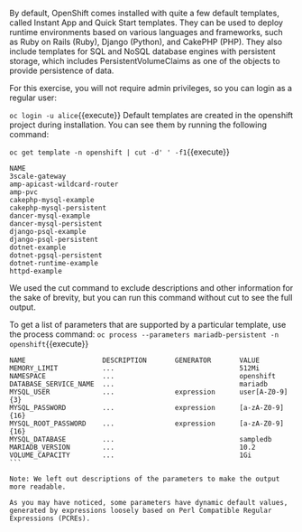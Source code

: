 

By default, OpenShift comes installed with quite a few default templates, called Instant App and Quick Start templates. They can be used to deploy runtime environments based on various languages and frameworks, such as Ruby on Rails (Ruby), Django (Python), and CakePHP (PHP). They also include templates for SQL and NoSQL database engines with persistent storage, which includes PersistentVolumeClaims as one of the objects to provide persistence of data.

For this exercise, you will not require admin privileges, so you can login as a regular user:


`oc login -u alice`{{execute}}
Default templates are created in the openshift project during installation. You can see them by running the following command:


`oc get template -n openshift | cut -d' ' -f1`{{execute}}

```
NAME
3scale-gateway
amp-apicast-wildcard-router
amp-pvc
cakephp-mysql-example
cakephp-mysql-persistent
dancer-mysql-example
dancer-mysql-persistent
django-psql-example
django-psql-persistent
dotnet-example
dotnet-pgsql-persistent
dotnet-runtime-example
httpd-example
```

We used the cut command to exclude descriptions and other information for the sake of brevity, but you can run this command without cut to see the full output.


To get a list of parameters that are supported by a particular template, use the process command:
`oc process --parameters mariadb-persistent -n openshift`{{execute}}

````
NAME                   DESCRIPTION       GENERATOR       VALUE
MEMORY_LIMIT           ...                               512Mi
NAMESPACE              ...                               openshift
DATABASE_SERVICE_NAME  ...                               mariadb
MYSQL_USER             ...               expression      user[A-Z0-9]{3}
MYSQL_PASSWORD         ...               expression      [a-zA-Z0-9]{16}
MYSQL_ROOT_PASSWORD    ...               expression      [a-zA-Z0-9]{16}
MYSQL_DATABASE         ...                               sampledb
MARIADB_VERSION        ...                               10.2
VOLUME_CAPACITY        ...                               1Gi
```

Note: We left out descriptions of the parameters to make the output more readable.

As you may have noticed, some parameters have dynamic default values, generated by expressions loosely based on Perl Compatible Regular Expressions (PCREs).